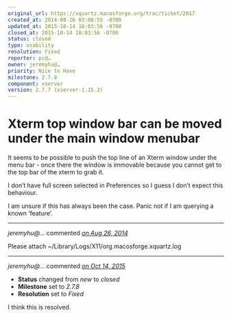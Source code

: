 ```yaml
---
original_url: https://xquartz.macosforge.org/trac/ticket/2017
created_at: 2014-08-26 03:06:55 -0700
updated_at: 2015-10-14 18:03:56 -0700
closed_at: 2015-10-14 18:03:56 -0700
status: closed
type: usability
resolution: Fixed
reporter: pc@…
owner: jeremyhu@…
priority: Nice to Have
milestone: 2.7.8
component: xserver
version: 2.7.7 (xserver-1.15.2)
---
```


Xterm top window bar can be moved under the main window menubar
===============================================================


It seems to be possible to push the top line of an Xterm window under the menu bar - once there the window is immovable because you cannot get to the top bar of the xterm to grab it.

I don’t have full screen selected in Preferences so I guess I don’t expect this behaviour.

I am unsure if this has always been the case. Panic not if I am querying a known ‘feature’.



---

*jeremyhu@…* commented *[on Aug 26, 2014](https://xquartz.macosforge.org/trac/ticket/2017#comment:1 "August 26, 2014 at 9:33 AM PDT")*

Please attach ~/Library/Logs/X11/org.macosforge.xquartz.log



---

*jeremyhu@…* commented *[on Oct 14, 2015](https://xquartz.macosforge.org/trac/ticket/2017#comment:437 "October 14, 2015 at 6:03 PM PDT")*

-   **Status** changed from *new* to *closed*
-   **Milestone** set to *2.7.8*
-   **Resolution** set to *Fixed*

I think this is resolved.



